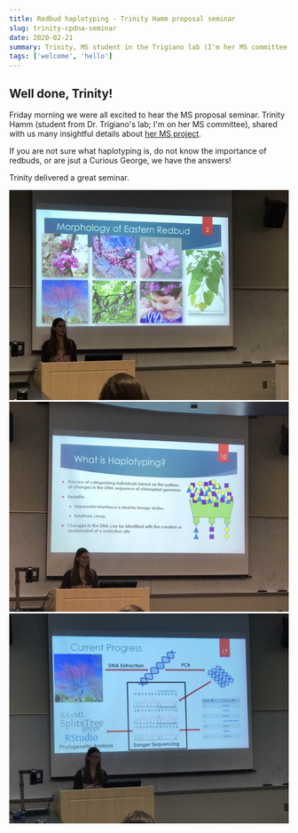 ```yaml
---
title: Redbud haplotyping - Trinity Hamm proposal seminar
slug: trinity-cpdna-seminar
date: 2020-02-21
summary: Trinity, MS student in the Trigiano lab (I'm her MS committee member), had her Dpt Proposal Seminar
tags: ['welcome', 'hello']
---
```


## Well done, Trinity!

Friday morning we were all excited to hear the MS proposal seminar. Trinity Hamm (student from Dr. Trigiano's lab; I'm on her MS committee), shared with us many insightful details about [her MS project](database\projects\Redbud-chlorotyping.md).

If you are not sure what haplotyping is, do not know the importance of redbuds, or are jsut a Curious George, we have the answers!

Trinity delivered a great seminar.

![showy-redbuds](static\pics\Trinity_2020-02-21_11-02-45.jpg)
![haplotying-explained](static\pics\Trinity_2020-02-21_11-02-46.jpg)
![research-strategy](static\pics\Trinity_2020-02-21_11-02-47.jpg)